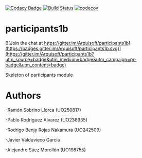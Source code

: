 [![Codacy Badge](https://api.codacy.com/project/badge/Grade/2f5e9b234d9b4cbd8669629c299990ad)](https://www.codacy.com/app/jelabra/participants1b?utm_source=github.com&utm_medium=referral&utm_content=Arquisoft/participants1b&utm_campaign=badger)
[![Build Status](https://travis-ci.org/Arquisoft/participants1b.svg?branch=master)](https://travis-ci.org/Arquisoft/participants1b)
[![codecov](https://codecov.io/gh/Arquisoft/participants1b/branch/master/graph/badge.svg)](https://codecov.io/gh/Arquisoft/participants1b)


# participants1b

[![Join the chat at https://gitter.im/Arquisoft/participants1b](https://badges.gitter.im/Arquisoft/participants1b.svg)](https://gitter.im/Arquisoft/participants1b?utm_source=badge&utm_medium=badge&utm_campaign=pr-badge&utm_content=badge)

Skeleton of participants module

# Authors

-Ramón Sobrino Llorca (UO250817)

-Pablo Rodriguez Alvarez (UO236935)

-Rodrigo Benjy Rojas Nakamura (UO242509)

-Javier Valduvieco García

-Alejandro Sáez Morollón (UO198755)
